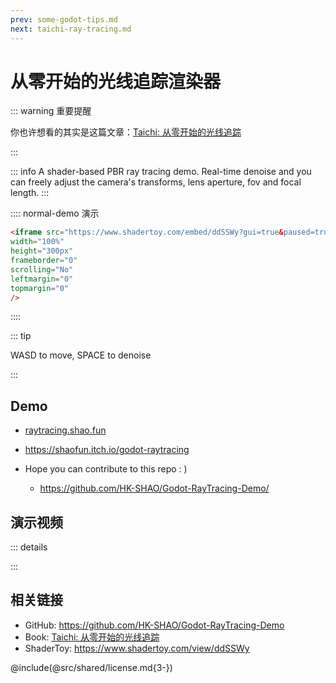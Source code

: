```yaml
---
prev: some-godot-tips.md
next: taichi-ray-tracing.md
---
```


# 从零开始的光线追踪渲染器

::: warning 重要提醒

你也许想看的其实是这篇文章：[Taichi: 从零开始的光线追踪](taichi-ray-tracing.md)

:::

::: info
A shader-based PBR ray tracing demo. Real-time denoise and you can freely adjust the camera's transforms, lens aperture, fov and focal length.
:::

:::: normal-demo 演示
```html
<iframe src="https://www.shadertoy.com/embed/ddSSWy?gui=true&paused=true"
width="100%"
height="300px"
frameborder="0"
scrolling="No"
leftmargin="0"
topmargin="0"
/>
```
::::

::: tip

WASD to move, SPACE to denoise

:::

## Demo

- [raytracing.shao.fun](https://raytracing.shao.fun)
- https://shaofun.itch.io/godot-raytracing  

- Hope you can contribute to this repo : )
  - https://github.com/HK-SHAO/Godot-RayTracing-Demo/

## 演示视频

::: details

<BiliBili bvid="BV1qe411F768" :time="33"/>

:::

## 相关链接

- GitHub: https://github.com/HK-SHAO/Godot-RayTracing-Demo
- Book: [Taichi: 从零开始的光线追踪](https://shao.fun/blog/w/taichi-ray-tracing.html)
- ShaderToy: https://www.shadertoy.com/view/ddSSWy

@include(@src/shared/license.md{3-})